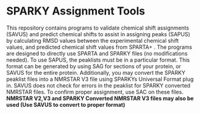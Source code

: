 # SPARKY Assignment Tools
This repository contains programs to validate chemical shift assignments (SAVUS) and predict chemical shifts to assist in assigning peaks (SAPUS) by calculating RMSD values between the experimental chemical shift values, and predicted chemical shift values from SPARTA+ . The programs are designed to directly use SPARTA and SPARKY files (no modifications needed). To use SAPUS, the peaklists must be in a particular format. This format can be generated by using SAG for sections of your protein, or SAVUS for the entire protein. Additionally, you may convert the SPARKY peaklist files into a NMRSTAR V3 file using SPARKYs Universal Format plug in. SAVUS does not check for errors in the peaklist for SPARKY converted NMRSTAR files. To confirm proper assignment, use SAC on these files.   **NMRSTAR V2,V3 and SPARKY Converted NMRSTAR V3 files may also be used (Use SAVUS to convert to proper format)**   
